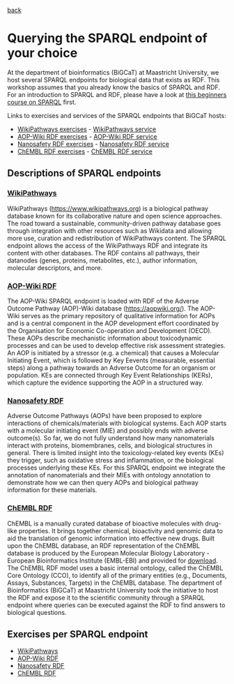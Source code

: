 [back](../README.md) 
# Querying the SPARQL endpoint of your choice

At the department of bioinformatics (BiGCaT) at Maastricht University, we host several SPARQL endpoints for biological data that exists as RDF. This workshop assumes that you already know the basics of SPARQL and RDF. For an introduction to SPARQL and RDF, please have a look at [this beginners course on SPARQL](https://bigcat-um.github.io/SPARQLTutorialBioSB2019/) first. 

Links to exercises and services of the SPARQL endpoints that BiGCaT hosts:
- [WikiPathways exercises](./WikiPathways.md) - [WikiPathways service](https://sparql.wikipathways.org/)
- [AOP-Wiki RDF exercises](./AOP-Wiki.md) - [AOP-Wiki RDF service](https://aopwiki.rdf.bigcat-bioinformatics.org/)
- [Nanosafety RDF exercises](./NanosafetyRDF.md) - [Nanosafety RDF service](https://nanosafety.rdf.bigcat-bioinformatics.org/)
- [ChEMBL RDF exercises](./ChEMBL.md) - [ChEMBL RDF service](https://chemblmirror.rdf.bigcat-bioinformatics.org/)

## Descriptions of SPARQL endpoints
### [WikiPathways](./WikiPathways.md)
WikiPathways (https://www.wikipathways.org) is a biological pathway database known for its collaborative nature and open science approaches. The road toward a sustainable, community-driven pathway database goes through integration with other resources such as Wikidata and allowing more use, curation and redistribution of WikiPathways content. The SPARQL endpoint allows the access of the WikiPathways RDF and integrate its content with other databases. The RDF contains all pathways, their datanodes (genes, proteins, metabolites, etc.), author information, molecular descriptors, and more.

### [AOP-Wiki RDF](./AOP-Wiki.md)
The AOP-Wiki SPARQL endpoint is loaded with RDF of the Adverse Outcome Pathway (AOP)-Wiki database (https://aopwiki.org/). The AOP-Wiki serves as the primary repository of qualitative information for AOPs and is a central component in the AOP development effort coordinated by the Organisation for Economic Co-operation and Development (OECD). These AOPs describe mechanistic information about toxicodynamic processes and can be used to develop effective risk assessment strategies. An AOP is initiated by a stressor (e.g. a chemical) that causes a Molecular Initiating Event, which is followed by Key Eevents (measurable, essential steps) along a pathway towards an Adverse Outcome for an organism or population. KEs are connected through Key Event Relationships (KERs), which capture the evidence supporting the AOP in a structured way.

### [Nanosafety RDF](./NanosafetyRDF.md)
Adverse Outcome Pathways (AOPs) have been proposed to explore interactions of chemicals/materials with biological systems. Each AOP starts with a molecular initiating event (MIE) and possibly ends with adverse outcome(s). So far, we do not fully understand how many nanomaterials interact with proteins, biomembranes, cells, and biological structures in general. There is limited insight into the toxicology-related key events (KEs) they trigger, such as oxidative stress and inflammation, or the biological processes underlying these KEs. For this SPARQL endpoint we integrate the annotation of nanomaterials and their MIEs with ontology annotation to demonstrate how we can then query AOPs and biological pathway information for these materials.

### [ChEMBL RDF](./ChEMBL.md)
ChEMBL is a manually curated database of bioactive molecules with drug-like properties. It brings together chemical, bioactivity and genomic data to aid the translation of genomic information into effective new drugs. Built upon the ChEMBL database, an RDF representation of the ChEMBL database is produced by the European Molecular Biology Laboratory - European Bioinformatics Institute (EMBL-EBI) and provided for [download](https://www.ebi.ac.uk/rdf/services/sparql). The ChEMBL RDF model uses a basic internal ontology, called the ChEMBL Core Ontology (CCO), to identify all of the primary entities (e.g., Documents, Assays, Substances, Targets) in the ChEMBL database. The department of Bioinformatics (BiGCaT) at Maastricht University took the initiative to host the RDF and expose it to the scientific community through a SPARQL endpoint where queries can be executed against the RDF to find answers to biological questions.


## Exercises per SPARQL endpoint
- [WikiPathways](./WikiPathways.md)
- [AOP-Wiki RDF](./AOP-Wiki.md)
- [Nanosafety RDF](./NanosafetyRDF.md)
- [ChEMBL RDF](./ChEMBL.md)


